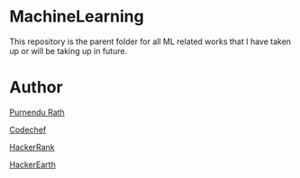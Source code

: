 # MachineLearning
This repository is the parent folder for all ML related works that I have taken up or will be taking up in future.

# Author
[Purnendu Rath](https://www.linkedin.com/in/purucr7/)

[Codechef](https://www.codechef.com/users/puru_cr7)

[HackerRank](https://www.hackerrank.com/puru_cr7)

[HackerEarth](https://www.hackerearth.com/@puru_cr7)

